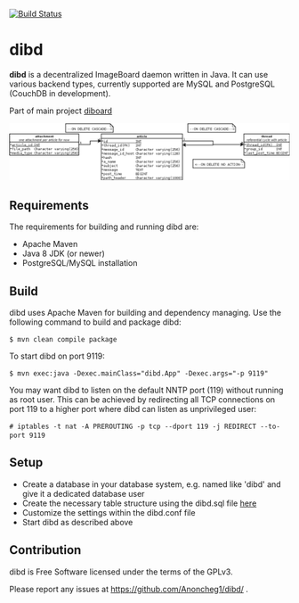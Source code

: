 [![Build Status](https://travis-ci.org/Anoncheg1/dibd.svg?branch=master)](https://travis-ci.org/Anoncheg1/dibd)

dibd
======

**dibd** is a decentralized ImageBoard daemon written in Java. It can use various 
backend types, currently supported are MySQL and PostgreSQL (CouchDB in development).

Part of main project [diboard](https://github.com/Anoncheg1/diboard)

![logo](https://github.com/Anoncheg1/diboard/blob/master/Diagram1.png "logo")

Requirements
------------

The requirements for building and running dibd are:

* Apache Maven
* Java 8 JDK (or newer)
* PostgreSQL/MySQL installation

Build
-----

dibd uses Apache Maven for building and dependency managing.
Use the following command to build and package dibd:

    $ mvn clean compile package


To start dibd on port 9119:

    $ mvn exec:java -Dexec.mainClass="dibd.App" -Dexec.args="-p 9119"

You may want dibd to listen on the default NNTP port (119) without running as
root user. This can be achieved by redirecting all TCP connections on port 119
to a higher port where dibd can listen as unprivileged user:

 	# iptables -t nat -A PREROUTING -p tcp --dport 119 -j REDIRECT --to-port 9119

Setup
-----

* Create a database in your database system, e.g. named like 'dibd' and give it a
  dedicated database user
* Create the necessary table structure using the dibd.sql file [here](https://github.com/Anoncheg1/diboard)
* Customize the settings within the dibd.conf file
* Start dibd as described above

Contribution
-------------

dibd is Free Software licensed under the terms of the GPLv3.

Please report any issues at https://github.com/Anoncheg1/dibd/ .
